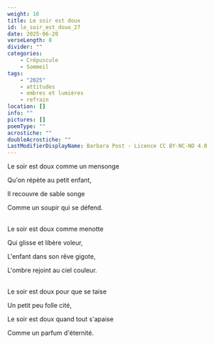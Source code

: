 ```yaml
---
weight: 16
title: Le soir est doux
id: le_soir_est_doux_27
date: 2025-06-20
verseLength: 8
divider: ""
categories:
    - Crépuscule
    - Sommeil
tags:
    - "2025"
    - attitudes
    - ombres et lumières
    - refrain
location: []
info: ""
pictures: []
poemType: ""
acrostiche: ""
doubleAcrostiche: ""
LastModifierDisplayName: Barbara Post - Licence CC BY-NC-ND 4.0
---
```

Le soir est doux comme un mensonge

Qu'on répète au petit enfant,

Il recouvre de sable songe

Comme un soupir qui se défend.

 \
Le soir est doux comme menotte

Qui glisse et libère voleur,

L'enfant dans son rêve gigote,

L'ombre rejoint au ciel couleur.

 \
Le soir est doux pour que se taise

Un petit peu folle cité,

Le soir est doux quand tout s'apaise

Comme un parfum d'éternité.
